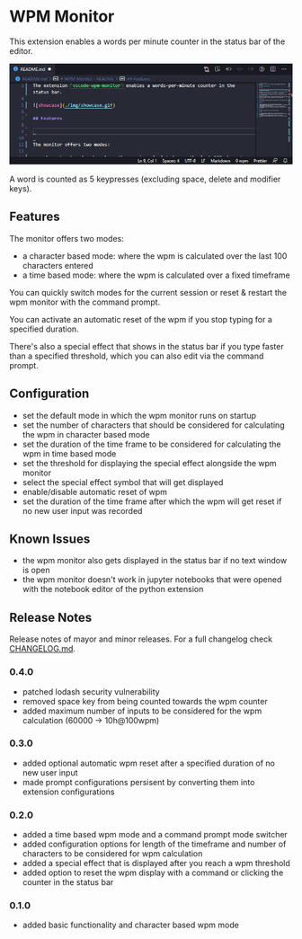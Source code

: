 # WPM Monitor

This extension enables a words per minute counter in the status bar of the editor.

![showcase](./img/showcase.gif)

A word is counted as 5 keypresses (excluding space, delete and modifier keys).

## Features

The monitor offers two modes:

- a character based mode: where the wpm is calculated over the last 100 characters entered
- a time based mode: where the wpm is calculated over a fixed timeframe

You can quickly switch modes for the current session or reset &amp; restart the wpm monitor with the command prompt.

You can activate an automatic reset of the wpm if you stop typing for a specified duration.

There's also a special effect that shows in the status bar if you type faster than a specified threshold, which you can also edit via the command prompt.

## Configuration

- set the default mode in which the wpm monitor runs on startup
- set the number of characters that should be considered for calculating the wpm in character based mode
- set the duration of the time frame to be considered for calculating the wpm in time based mode
- set the threshold for displaying the special effect alongside the wpm monitor
- select the special effect symbol that will get displayed
- enable/disable automatic reset of wpm
- set the duration of the time frame after which the wpm will get reset if no new user input was recorded

## Known Issues

- the wpm monitor also gets displayed in the status bar if no text window is open
- the wpm monitor doesn't work in jupyter notebooks that were opened with the notebook editor of the python extension

## Release Notes

Release notes of mayor and minor releases. For a full changelog check [CHANGELOG.md](./CHANGELOG.md).

### 0.4.0

- patched lodash security vulnerability
- removed space key from being counted towards the wpm counter
- added maximum number of inputs to be considered for the wpm calculation (60000 &rarr; 10h@100wpm)

### 0.3.0

- added optional automatic wpm reset after a specified duration of no new user input
- made prompt configurations persisent by converting them into extension configurations

### 0.2.0

- added a time based wpm mode and a command prompt mode switcher
- added configuration options for length of the timeframe and number of characters to be considered for wpm calculation
- added a special effect that is displayed after you reach a wpm threshold
- added option to reset the wpm display with a command or clicking the counter in the status bar

### 0.1.0

- added basic functionality and character based wpm mode
